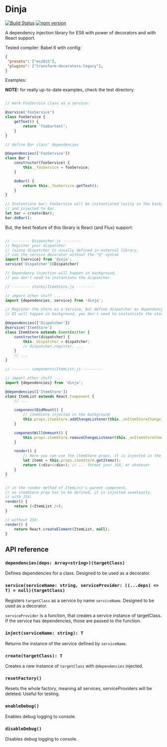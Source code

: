Dinja
=====

[![Build Status](https://travis-ci.org/susu/dinja.svg?branch=master)](https://travis-ci.org/susu/dinja)
[![npm version](https://badge.fury.io/js/dinja.png)](https://badge.fury.io/js/dinja)

A dependency injection library for ES6 with power of decorators and with React support.

Tested compiler: Babel 6 with config:

```json
{
 "presets": ["es2015"],
 "plugins": ["transform-decorators-legacy"],
}
```

Examples:

**NOTE:** for really up-to-date examples, check the test directory.
```js

// mark FooService class as a service:

@service('FooService')
class FooService {
    getText() {
        return 'foobartext';
    }
}

// define Bar class' dependencies

@dependencies(['FooService'])
class Bar {
    constructor(fooService) {
        this._fooService = fooService;
    }

    doBar() {
        return this._fooService.getText();
    }
}

// Instantiate bar; FooService will be instantiated lazily in the background,
// and injected to Bar.
let bar = create(Bar);
bar.doBar();
```

But, the best feature of this library is React (and Flux) support:
```js

// -------- Dispatcher.js --------
// Register your dispatcher
// (since dispatcher is usually defined in external library,
// use the service decorator without the "@" syntax
import {service} from 'dinja';
service('Dispatcher')(Dispatcher)

// Dependency injection will happen in background,
// you don't need to instantiate the dispatcher.

// -------- stores/ItemStore.js --------

// import other stuff ...
import {dependencies, service} from 'dinja';

// Register the store as a service, but define dispatcher as dependency.
// DI will happen in background, you don't need to instantiate the store.

@dependencies(['Dispatcher'])
@service('ItemStore')
class ItemStore extends EventEmitter {
    constructor(dispatcher) {
        this._dispatcher = dispatcher;
        // dispatcher.register, ...
    }
    // ...
}

// -------- components/ItemList.js --------

// import other stuff ...
import {dependencies} from 'dinja';

@dependencies(['ItemStore'])
class ItemList extends React.Component {
    // ...

    componenctDidMount() {
        // itemStore injected in the background
        this.props.itemStore.addChangeListener(this._onItemStoreChange);
    }

    componentWillUnmount() {
        this.props.itemStore.removeChangeListener(this._onItemStoreChange);
    }

    render() {
        // Here you can use the itemStore props, it is injected in the background.
        let items = this.props.itemStore.getItems();
        return (<div></div>); // ... format your JSX, or whatever
    }
}


// in the render method of ItemList's parent component,
// no itemStore prop has to be defined, it is injected seamlessly.
// with JSX:
render() {
    return (<ItemList />);
}

// without JSX:
render() {
    return React.createElement(ItemList, null);
}

```

API reference
-------------

### `dependencies(deps: Array<string>)(targetClass)`

Defines dependencies for a class.
Designed to be used as a decorator.

### `service(serviceName: string, serviceProvider: ((...deps) => T) = null)(targetClass)`

Registers `targetClass` as a service by name `serviceName`.
Designed to be used as a decorator.

`serviceProvider` is a function, that creates a service instance of targetClass.
If the service has dependencies, those are passed to the function.

### `inject(serviceName: string): T`

Returns the instance of the service defined by `serviceName`.

### `create(targetClass): T`

Creates a new instance of `targetClass` with `@dependencies` injected.

### `resetFactory()`

Resets the whole factory, meaning all services, serviceProviders will be deleted.
Useful for testing.

### `enableDebug()`

Enables debug logging to console.

### `disableDebug()`

Disables debug logging to console.
